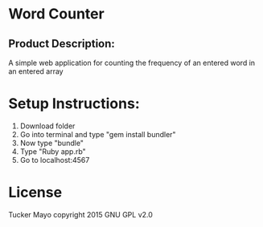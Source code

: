 Word Counter
============

Product Description:
--------------------

A simple web application for counting the frequency of an entered word in an entered array

Setup Instructions:
===================

1. Download folder
2. Go into terminal and type "gem install bundler"
3. Now type "bundle"
4. Type "Ruby app.rb"
5. Go to localhost:4567

License
=======
Tucker Mayo copyright 2015 GNU GPL v2.0
